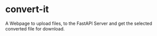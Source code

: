 # convert-it
A Webpage to upload files, to the FastAPI Server and get the selected converted file for download.
